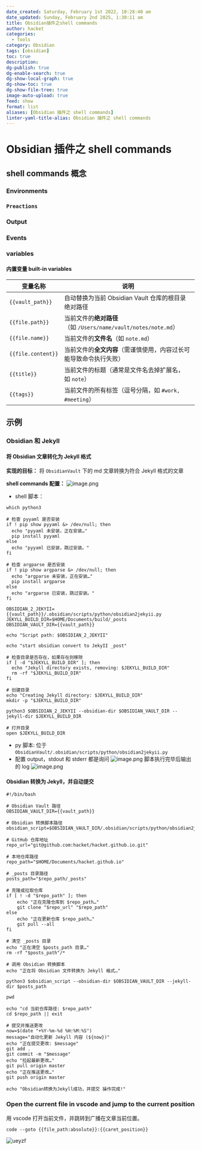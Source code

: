 ```yaml
---
date_created: Saturday, February 1st 2022, 10:28:40 am
date_updated: Sunday, February 2nd 2025, 1:30:11 am
title: Obsidian插件之shell commands
author: hacket
categories:
  - Tools
category: Obsidian
tags: [obsidian]
toc: true
description: 
dg-publish: true
dg-enable-search: true
dg-show-local-graph: true
dg-show-toc: true
dg-show-file-tree: true
image-auto-upload: true
feed: show
format: list
aliases: [Obsidian 插件之 shell commands]
linter-yaml-title-alias: Obsidian 插件之 shell commands
---
```


# Obsidian 插件之 shell commands

## shell commands 概念

### Environments

### `Preactions`

### Output

### Events

### variables

#### 内置变量 built-in variables

| 变量名称               | 说明                                                 |
| ------------------ | -------------------------------------------------- |
| `{{vault_path}}`   | 自动替换为当前 Obsidian Vault 仓库的根目录绝对路径                  |
| `{{file.path}}`    | 当前文件的**绝对路径**（如 `/Users/name/vault/notes/note.md`） |
| `{{file.name}}`    | 当前文件的**文件名**（如 `note.md`）                          |
| `{{file.content}}` | 当前文件的**全文内容**（需谨慎使用，内容过长可能导致命令执行失败）                |
| `{{title}}`        | 当前文件的标题（通常是文件名去掉扩展名，如 `note`）                      |
| `{{tags}}`         | 当前文件的所有标签（逗号分隔，如 `#work, #meeting`）                |

## 示例

### Obsidian 和 Jekyll

#### 将 Obsidian 文章转化为 Jekyll 格式

**实现的目标：** 将 `ObsidianVault` 下的 md 文章转换为符合 Jekyll 格式的文章

**shell commands 配置：**
![image.png](https://raw.githubusercontent.com/hacket/ObsidianOSS/master/obsidian/20250202003828.png)

- shell 脚本：

```shell
which python3

# 检查 pyyaml 是否安装
if ! pip show pyyaml &> /dev/null; then
  echo "pyyaml 未安装，正在安装…"
  pip install pyyaml
else
  echo "pyyaml 已安装，跳过安装。"
fi

# 检查 argparse 是否安装
if ! pip show argparse &> /dev/null; then
  echo "argparse 未安装，正在安装…"
  pip install argparse
else
  echo "argparse 已安装，跳过安装。"
fi

OBSIDIAN_2_JEKYII={{vault_path}}/.obsidian/scripts/python/obsidian2jekyii.py
JEKYLL_BUILD_DIR=$HOME/Documents/build/_posts
OBSIDIAN_VAULT_DIR={{vault_path}}

echo "Script path: $OBSIDIAN_2_JEKYII"

echo "start obsidian convert to JekyII _post"

# 检查目录是否存在，如果存在则移除
if [ -d "$JEKYLL_BUILD_DIR" ]; then
  echo "Jekyll directory exists, removing: $JEKYLL_BUILD_DIR"
  rm -rf "$JEKYLL_BUILD_DIR"
fi

# 创建目录
echo "Creating Jekyll directory: $JEKYLL_BUILD_DIR"
mkdir -p "$JEKYLL_BUILD_DIR"

python3 $OBSIDIAN_2_JEKYII --obsidian-dir $OBSIDIAN_VAULT_DIR --jekyll-dir $JEKYLL_BUILD_DIR

# 打开目录
open $JEKYLL_BUILD_DIR
```

- py 脚本: 位于 `ObsidianVault/.obsidian/scripts/python/obsidian2jekyii.py`
- 配置 output，stdout 和 stderr 都是询问
![image.png](https://raw.githubusercontent.com/hacket/ObsidianOSS/master/obsidian/20250202004027.png)
脚本执行完毕后输出的 log
![image.png](https://raw.githubusercontent.com/hacket/ObsidianOSS/master/obsidian/20250202004214.png)

#### Obsidian 转换为 Jekyll，并自动提交

```shell
#!/bin/bash

# Obsidian Vault 路径
OBSIDIAN_VAULT_DIR={{vault_path}}

# Obsidian 转换脚本路径
obsidian_script=$OBSIDIAN_VAULT_DIR/.obsidian/scripts/python/obsidian2jekyll.py

# GitHub 仓库地址
repo_url="git@github.com:hacket/hacket.github.io.git"

# 本地仓库路径
repo_path="$HOME/Documents/hacket.github.io"

# _posts 目录路径
posts_path="$repo_path/_posts"

# 克隆或拉取仓库
if [ ! -d "$repo_path" ]; then
    echo "正在克隆仓库到 $repo_path…"
    git clone "$repo_url" "$repo_path"
else
    echo "正在更新仓库 $repo_path…"
    git pull --all
fi

# 清空 _posts 目录
echo "正在清空 $posts_path 目录…"
rm -rf "$posts_path"/*

# 调用 Obsidian 转换脚本
echo "正在将 Obsidian 文件转换为 Jekyll 格式…"

python3 $obsidian_script --obsidian-dir $OBSIDIAN_VAULT_DIR --jekyll-dir $posts_path

pwd

echo "cd 当前仓库路径: $repo_path"
cd $repo_path || exit

# 提交并推送更改
now=$(date "+%Y-%m-%d %H:%M:%S")
message="自动化更新 Jekyll 内容 (${now})"
echo "正在提交更改: $message"
git add .
git commit -m "$message"
echo "拉起最新更改…"
git pull origin master
echo "正在推送更改…"
git push origin master

echo "Obsidian转换为Jekyll成功，并提交 操作完成!"
```

### Open the current file in vscode and jump to the current position

用 vscode 打开当前文件，并跳转到广播在文章当前位置。

```shell
code --goto {{file_path:absolute}}:{{caret_position}}
```

![ueyzf](https://raw.githubusercontent.com/hacket/ObsidianOSS/master/obsidian/ueyzf.png)
